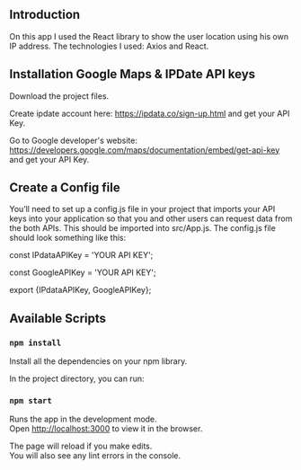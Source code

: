 ## Introduction

On this app I used the React library to show the user location using his own IP address. 
The technologies I used:
Axios and React.

## Installation Google Maps & IPDate API keys

Download the project files.

Create ipdate account here: https://ipdata.co/sign-up.html and get your API Key.

Go to Google developer's website: https://developers.google.com/maps/documentation/embed/get-api-key and get your API Key.

## Create a Config file

You’ll need to set up a config.js file in your project that imports your API keys into your application so that you and other users can request data from the both APIs. This should be imported into src/App.js.
The config.js file should look something like this:

const IPdataAPIKey = 'YOUR API KEY';

const GoogleAPIKey = 'YOUR API KEY';

export {IPdataAPIKey, GoogleAPIKey};

## Available Scripts

### `npm install`

Install all the dependencies on your npm library.

In the project directory, you can run:

### `npm start`

Runs the app in the development mode.<br>
Open [http://localhost:3000](http://localhost:3000) to view it in the browser.

The page will reload if you make edits.<br>
You will also see any lint errors in the console.


